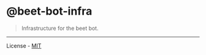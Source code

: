 # @beet-bot-infra

> Infrastructure for the beet bot.

---

License - [MIT](https://github.com/mcbeet/beet-bot/blob/main/LICENSE)
